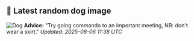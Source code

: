 ## 🐶 Latest random dog image
![Dog](https://images.dog.ceo/breeds/dingo/n02115641_4818.jpg)
**Advice:** "Try going commando to an important meeting, NB: don't wear a skirt."
*Updated: 2025-08-06 11:38 UTC*
